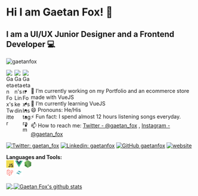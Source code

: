 # Hi I am Gaetan Fox! 👋
## I am a UI/UX Junior Designer and a Frontend Developer 💻


<p align="left"> <img src="https://komarev.com/ghpvc/?username=gaetanfox&label=Views&color=blue&style=plastic" alt="gaetanfox" /> </p>

<a href="https://twitter.com/gaetan_fox">
  <img align="left" alt="Gaetan Fox's Twitter" width="22px" src="https://cdn.jsdelivr.net/npm/simple-icons@v3/icons/twitter.svg" />
</a>
<a href="https://linkedin.com/in/gaetanfox">
  <img align="left" alt="Gaetan's Linkedin" width="22px" src="https://cdn.jsdelivr.net/npm/simple-icons@v3/icons/linkedin.svg" />
</a>
<a href="https://instagram.com/gaetan_fox/">
  <img align="left" alt="Gaetan Fox's Instagram" width="22px" src="https://cdn.jsdelivr.net/npm/simple-icons@v3/icons/instagram.svg" />
</a>

<br/>
<br/>

- 🔭 I’m currently working on my Portfolio and an ecommerce store made with VueJS
- 🌱 I’m currently learning VueJS
- 😄 Pronouns: He/His
- ⚡ Fun fact: I spend almost 12 hours listening songs everyday.
- 📫 How to reach me: [Twitter - @gaetan_fox](https://twitter.com/gaetan_fox) , [Instagram - @gaetan_fox](https://twitter.com/gaetan_fox)

[![Twitter: gaetan_fox](https://img.shields.io/twitter/follow/gaetan_fox?style=social)](https://twitter.com/gaetan_fox)
[![Linkedin: gaetanfox](https://img.shields.io/badge/-gaetanfox-blue?style=flat-square&logo=Linkedin&logoColor=white&link=https://www.linkedin.com/in/gaetanfox/)](https://www.linkedin.com/in/gaetanfox/)
[![GitHub gaetanfox](https://img.shields.io/github/followers/gaetanfox?label=follow&style=social)](https://github.com/gaetanfox)
[![website](https://img.shields.io/badge/gaetanfox.com-2648ff?style=flat-square&logo=google-chrome)](https://gaetanfox.com/)


**Languages and Tools:**  
<code><img height="20" src="https://raw.githubusercontent.com/github/explore/80688e429a7d4ef2fca1e82350fe8e3517d3494d/topics/javascript/javascript.png"></code>
<code><img height="20" src="https://raw.githubusercontent.com/github/explore/80688e429a7d4ef2fca1e82350fe8e3517d3494d/topics/vue/vue.png"></code>
<code><img height="20" src="https://raw.githubusercontent.com/github/explore/80688e429a7d4ef2fca1e82350fe8e3517d3494d/topics/nodejs/nodejs.png"></code>    
<code><img height="20" src="https://raw.githubusercontent.com/github/explore/80688e429a7d4ef2fca1e82350fe8e3517d3494d/topics/laravel/laravel.png"></code>
<code><img height="20" src="https://raw.githubusercontent.com/github/explore/80688e429a7d4ef2fca1e82350fe8e3517d3494d/topics/tailwind/tailwind.png"></code>

<a href="https://github.com/gaetanfox">
  <img align="center" src="https://github-readme-stats.vercel.app/api/top-langs/?username=gaetanfox&layout=compact&hide=C&theme=dark&hide_langs_below=10" />
</a>
<a href="https://github.com/gaetanfox">
 <img align="center" src="https://github-readme-stats.vercel.app/api?username=gaetanfox&show_icons=true&theme=dark&line_height=27" alt="Gaetan Fox's github stats"/>
</a>
<!--
**gaetanfox/gaetanfox** is a ✨ _special_ ✨ repository because its `README.md` (this file) appears on your GitHub profile.

Here are some ideas to get you started:

- 🔭 I’m currently working on ...
- 🌱 I’m currently learning ...
- 👯 I’m looking to collaborate on ...
- 🤔 I’m looking for help with ...
- 💬 Ask me about ...
- 📫 How to reach me: ...
- 😄 Pronouns: ...
- ⚡ Fun fact: ...
-->
